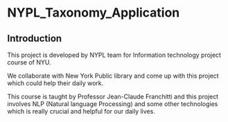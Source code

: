# NYPL_Taxonomy_Application

## Introduction

This project is developed by NYPL team for Information technology project course of NYU.

We collaborate with New York Public library and come up with this project which could help their daily work.

This course is taught by Professor Jean-Claude Franchitti and this project involves NLP (Natural language Processing)
and some other technologies which is really crucial and helpful for our daily lives.